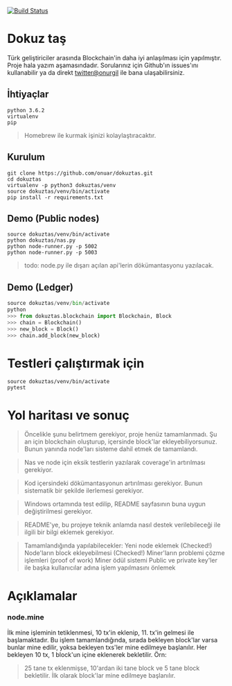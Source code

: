 [![Build Status](https://travis-ci.org/onuar/dokuztas.svg?branch=master)](https://travis-ci.org/onuar/dokuztas)

# Dokuz taş
Türk geliştiriciler arasında Blockchain'in daha iyi anlaşılması için yapılmıştır. Proje hala yazım aşamasındadır. Sorularınız için Github'ın issues'ını kullanabilir ya da direkt [twitter@onurgil](https://twitter.com/onurgil) ile bana ulaşabilirsiniz.

## İhtiyaçlar
    python 3.6.2
    virtualenv
    pip
> Homebrew ile kurmak işinizi kolaylaştıracaktır.

## Kurulum
    git clone https://github.com/onuar/dokuztas.git
    cd dokuztas
    virtualenv -p python3 dokuztas/venv
    source dokuztas/venv/bin/activate
    pip install -r requirements.txt

## Demo (Public nodes)
    source dokuztas/venv/bin/activate
    python dokuztas/nas.py
    python node-runner.py -p 5002
    python node-runner.py -p 5003
> todo: node.py ile dışarı açılan api'lerin dökümantasyonu yazılacak.

## Demo (Ledger)
```python
source dokuztas/venv/bin/activate
python
>>> from dokuztas.blockchain import Blockchain, Block
>>> chain = Blockchain()
>>> new_block = Block()
>>> chain.add_block(new_block)
```

# Testleri çalıştırmak için
    source dokuztas/venv/bin/activate
    pytest

# Yol haritası ve sonuç
> Öncelikle şunu belirtmem gerekiyor, proje henüz tamamlanmadı. Şu an için blockchain oluşturup, içersinde block'lar ekleyebiliyorsunuz. Bunun yanında node'ları sisteme dahil etmek de tamamlandı.

> Nas ve node için eksik testlerin yazılarak coverage'in artırılması gerekiyor.

> Kod içersindeki dökümantasyonun artırılması gerekiyor. Bunun sistematik bir şekilde ilerlemesi gerekiyor.

> Windows ortamında test edilip, README sayfasının buna uygun değiştirilmesi gerekiyor.

> README'ye, bu projeye teknik anlamda nasıl destek verilebileceği ile ilgili bir bilgi eklemek gerekiyor.

> Tamamlandığında yapılabilecekler:
    Yeni node eklemek (Checked!)
    Node'ların block ekleyebilmesi (Checked!)
    Miner'ların problemi çözme işlemleri (proof of work)
    Miner ödül sistemi
    Public ve private key'ler ile başka kullanıcılar adına işlem yapılmasını önlemek
    
# Açıklamalar
### node.mine
İlk mine işleminin tetiklenmesi, 10 tx'in eklenip, 11. tx'in gelmesi ile başlamaktadır. Bu işlem tamamlandığında, sırada bekleyen block'lar varsa bunlar mine edilir, yoksa bekleyen txs'ler mine edilmeye başlanılır. Her bekleyen 10 tx, 1 block'un içine eklenerek bekletilir. Örn:
> 25 tane tx eklenmişse, 10'ardan iki tane block ve 5 tane block bekletilir. İlk olarak block'lar mine edilmeye başlanılır.